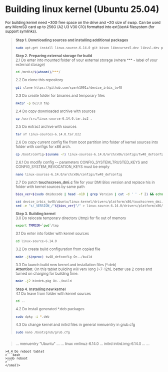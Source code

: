 # Building linux kernel (Ubuntu 25.04)
<small>For building kernel need ~30G free space on the drive and ~2G size of swap. Can be used any MicroSD card up to 256G (A2 U3 V30 C10) formatted into ext3/ext4 filesystem (for support symlinks).<br>
>__Step 1. Downloading sources and installing additional packages__<br>
>```bash
>sudo apt-get install linux-source-6.14.0 git bison libncurses5-dev libssl-dev pahole flex dpkg-dev libelf-dev debhelper-compat libdw-dev gawk
>```
>__Step 2. Preparing external storage for build__<br>
>2.1 Do enter into mounted folder of your external storage (where *** - label of your external storage)
>```bash
>cd /media/$(whoami)/***/
>```
>2.2 Do clone this repository
>```bash
>git clone https://github.com/spark1991z/device_irbis_tw48
>```
>2.3 Do create folder for binaries and temporary files
>```bash
>mkdir -p build tmp
>```
>2.4 Do copy downloaded archive with sources
>```bash
>cp /usr/src/linux-source-6.14.0.tar.bz2 .
>```
>2.5 Do extract archive with sources
>```bash
>tar xf linux-sources-6.14.0.tar.bz2
>```
>2.6 Do copy current config file from boot partition into folder of kernel sources into folder with configs for x86 arch.
>```bash
>cp /boot/config-$(uname -r) linux-sources-6.14.0/arch/x86/configs/tw48_defconfig
>```
>2.6.1 Do modify config -- parameters CONFIG_SYSTEM_TRUSTED_KEYS and CONFIG_SYSTEM_REVOCATION_KEYS must be empty
>```bash
>nano linux-sources-6.14.0/arch/x86/configs/tw48_defconfig
>```
>2.7 Do patch __touchscreen_dmi.c__ file for your DMI Bios version and replace his in folder with kernel sources by same path
>```bash
>bios_ver=$(sudo dmidecode | head -n10 | grep Version | cut -d ' ' -f 2) && echo $bios_ver
>```
>```bash
>cat device_irbis_tw48/ubuntu/linux-kernel/drivers/platform/x86/touchscreen_dmi.c | \
>sed -e "s/_VERSION_/"${bios_ver}"/" > linux-source-6.14.0/drivers/platform/x86/touchscreen_dmi.c
>```
>__Step 3. Building kernel__<br>
>3.0 Do relocate temporary directory (/tmp) for fix out of memory
>```bash
>export TMPDIR=`pwd`/tmp
>```
>3.1 Do enter into folder with kernel sources 
>```bash
>cd linux-source-6.14.0
>```
>3.2 Do create build configuration from copied file
>```bash
>make -j$(nproc) tw48_defconfig O=../build
>```
>3.3 Do launch build new kernel and installation files (*.deb)<br>
>__Attention:__ On this tablet building will very long (~7-12h), better use 2 cores and turned on charging for building time.
>```bash
>make -j2 bindeb-pkg O=../build
>```
>__Step 4. Installing new kernel__<br>
>4.1 Do leave from folder with kernel sources
>```bash
>cd ..
>```
>4.2 Do install generated *.deb packages
>```bash
>sudo dpkg -i *.deb
>```
>4.3 Do change kernel and initrd files in general menuentry in grub.cfg
>```bash
>sudo nano /boot/grub/grub.cfg
```
```
>...
>menuentry "Ubuntu" ...
>...
>linux vmlinuz-6.14.0 ...
>initrd initrd.img-6.14.0 ...
>...
```
>4.4 Do reboot tablet
>```bash
>sudo reboot
>```
</small>
